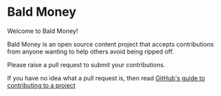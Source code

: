 # Bald Money

Welcome to Bald Money!

Bald Money is an open source content project that accepts contributions from anyone wanting to help others avoid being ripped off.

Please raise a pull request to submit your contributions.

If you have no idea what a pull request is, then read [GitHub's guide to contributing to a project](https://docs.github.com/en/get-started/exploring-projects-on-github/contributing-to-a-project)